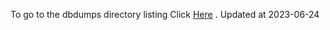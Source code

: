 To go to the dbdumps directory listing Click [Here](https://ipfs.io/ipfs/bafkreiatzaleckata3ibgz7xlmxrwozb7xrmwrvhis5gwl3m66j32oyg5i) . Updated at 2023-06-24